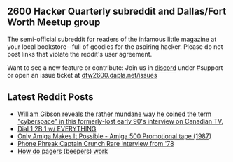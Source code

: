 ## 2600 Hacker Quarterly subreddit and Dallas/Fort Worth Meetup group
The semi-official subreddit for readers of the infamous little magazine at your local bookstore--full of goodies for the aspiring hacker. Please do not post links that violate the reddit's user agreement.

Want to see a new feature or contribute: 
Join us in [discord](https://dfw2600.dapla.net/chat) under #support or open an issue ticket at [dfw2600.dapla.net/issues](https://dfw2600.dapla.net/issues)

## Latest Reddit Posts
<!-- BLOG-POST-LIST:START -->
- [William Gibson reveals the rather mundane way he coined the term "cyberspace" in this formerly-lost early 90's interview on Canadian TV.](https://www.reddit.com/r/2600/comments/13uu0tu/william_gibson_reveals_the_rather_mundane_way_he/)
- [Dial 1 2B 1 w/ EVERYTHING](https://www.reddit.com/r/2600/comments/13u7rwz/dial_1_2b_1_w_everything/)
- [Only Amiga Makes It Possible - Amiga 500 Promotional tape (1987)](https://www.reddit.com/r/2600/comments/13u74w0/only_amiga_makes_it_possible_amiga_500/)
- [Phone Phreak Captain Crunch Rare Interview from '78](https://www.reddit.com/r/2600/comments/13u6g2f/phone_phreak_captain_crunch_rare_interview_from_78/)
- [How do pagers (beepers) work](https://www.reddit.com/r/2600/comments/13tsl1z/how_do_pagers_beepers_work/)
<!-- BLOG-POST-LIST:END -->
